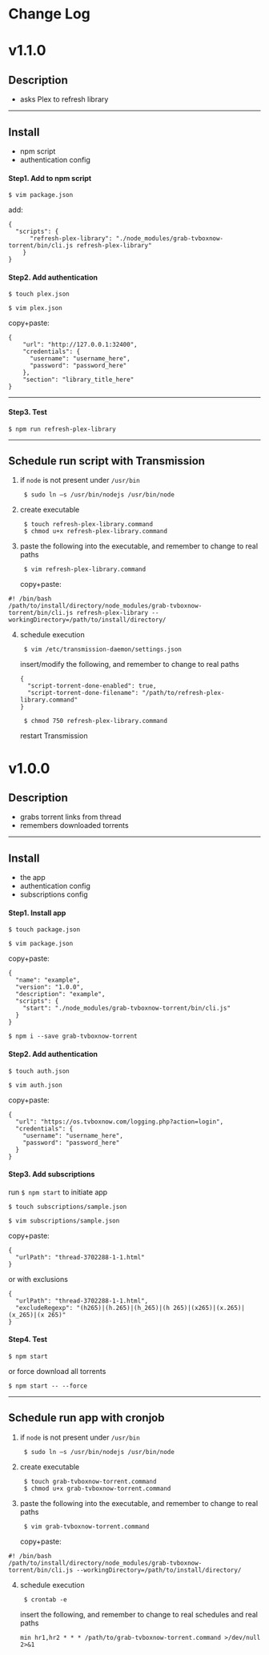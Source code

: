 # Change Log

# v1.1.0

## Description
 - asks Plex to refresh library

---

## Install
 - npm script
 - authentication config

#### Step1. Add to npm script

`$ vim package.json`

add:

```
{
  "scripts": {
      "refresh-plex-library": "./node_modules/grab-tvboxnow-torrent/bin/cli.js refresh-plex-library"
    }
}
```

#### Step2. Add authentication

`$ touch plex.json`

`$ vim plex.json`

copy+paste:

```
{
	"url": "http://127.0.0.1:32400",
    "credentials": {
      "username": "username_here",
      "password": "password_here"
    },
	"section": "library_title_here"
}
```

---

#### Step3. Test

`$ npm run refresh-plex-library`

---

## Schedule run script with Transmission

1. if `node` is not present under `/usr/bin`

		$ sudo ln –s /usr/bin/nodejs /usr/bin/node

2. create executable

        $ touch refresh-plex-library.command
        $ chmod u+x refresh-plex-library.command

3. paste the following into the executable, and remember to change to real paths

        $ vim refresh-plex-library.command
        
	copy+paste:

```
#! /bin/bash
/path/to/install/directory/node_modules/grab-tvboxnow-torrent/bin/cli.js refresh-plex-library --workingDirectory=/path/to/install/directory/
```

4. schedule execution

        $ vim /etc/transmission-daemon/settings.json

    insert/modify the following, and remember to change to real paths

    ```
    {
      "script-torrent-done-enabled": true,
      "script-torrent-done-filename": "/path/to/refresh-plex-library.command"
    }
    ```

        $ chmod 750 refresh-plex-library.command

    restart Transmission

# v1.0.0

## Description
 - grabs torrent links from thread
 - remembers downloaded torrents

---

## Install
 - the app
 - authentication config
 - subscriptions config

#### Step1. Install app
`$ touch package.json`

`$ vim package.json`

copy+paste:

```
{
  "name": "example",
  "version": "1.0.0",
  "description": "example",
  "scripts": {
    "start": "./node_modules/grab-tvboxnow-torrent/bin/cli.js"
  }
}
```

```
$ npm i --save grab-tvboxnow-torrent
```

#### Step2. Add authentication

`$ touch auth.json`

`$ vim auth.json`

copy+paste:

```
{
  "url": "https://os.tvboxnow.com/logging.php?action=login",
  "credentials": {
    "username": "username_here",
    "password": "password_here"
  }
}
```

#### Step3. Add subscriptions

run `$ npm start` to initiate app

`$ touch subscriptions/sample.json`

`$ vim subscriptions/sample.json`

copy+paste:

```
{
  "urlPath": "thread-3702288-1-1.html"
}
```

or with exclusions

```
{
  "urlPath": "thread-3702288-1-1.html",
  "excludeRegexp": "(h265)|(h.265)|(h_265)|(h 265)|(x265)|(x.265)|(x_265)|(x 265)"
}
```

#### Step4. Test

`$ npm start`

or force download all torrents

`$ npm start -- --force`

---

## Schedule run app with cronjob

1. if `node` is not present under `/usr/bin`

		$ sudo ln –s /usr/bin/nodejs /usr/bin/node

2. create executable

        $ touch grab-tvboxnow-torrent.command
        $ chmod u+x grab-tvboxnow-torrent.command

3. paste the following into the executable, and remember to change to real paths

        $ vim grab-tvboxnow-torrent.command
        
	copy+paste:

```
#! /bin/bash
/path/to/install/directory/node_modules/grab-tvboxnow-torrent/bin/cli.js --workingDirectory=/path/to/install/directory/
```

4. schedule execution

        $ crontab -e

    insert the following, and remember to change to real schedules and real paths

    ```
    min hr1,hr2 * * * /path/to/grab-tvboxnow-torrent.command >/dev/null 2>&1
    ```
